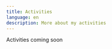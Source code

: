 ```yaml
---
title: Activities
language: en
description: More about my activities
---
```


Activities coming soon